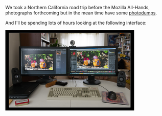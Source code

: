 We took a Northern California road trip before the Mozilla All-Hands, photographs forthcoming but in the mean time have some [photodumps](http://pomax.nihongoresources.com/downloads/photodumps/).

And I'll be spending lots of hours looking at the following interface:

<a href="gh-weblog-2/images/5h.jpg" target="_blank"><img src="/images/5h.jpg" width="80%" height="80%"></a>